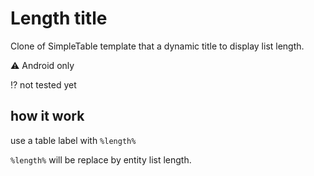 # Length title

Clone of SimpleTable template that a dynamic title to display list length.

:warning: Android only

⁉️ not tested yet

## how it work

use a table label with `%length%`

`%length%` will be replace by entity list length.

